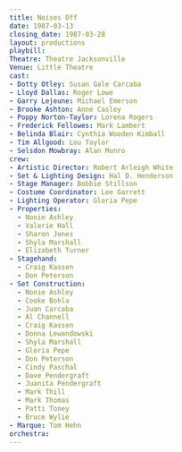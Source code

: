 ```yaml
---
title: Noises Off
date: 1987-03-13
closing_date: 1987-03-28
layout: productions
playbill:
Theatre: Theatre Jacksonville
Venue: Little Theatre
cast:
- Dotty Otley: Susan Gale Carcaba
- Lloyd Dallas: Roger Lowe
- Garry Lejeune: Michael Emerson
- Brooke Ashton: Anne Casley
- Poppy Norton-Taylor: Lorena Rogers
- Frederick Fellowes: Mark Lambert
- Belinda Blair: Cynthia Wooden Kimball
- Tim Allgood: Lou Taylor
- Selsdon Mowbray: Alan Munro
crew:
- Artistic Director: Robert Arleigh White
- Set & Lighting Design: Hal D. Henderson
- Stage Manager: Bobbie Stillson
- Costume Coordinator: Lee Garrett
- Lighting Operator: Gloria Pepe
- Properties:
  - Nonie Ashley
  - Valerie Hall
  - Sharon Jones
  - Shyla Marshall
  - Elizabeth Turner
- Stagehand:
  - Craig Kassen
  - Don Peterson
- Set Construction:
  - Nonie Ashley
  - Cooke Bohla
  - Juan Carcaba
  - Al Channell
  - Craig Kassen
  - Donna Lewandowski
  - Shyla Marshall
  - Gloria Pepe
  - Don Peterson
  - Cindy Paschal
  - Dave Pendergraft
  - Juanita Pendergraft
  - Mark Thill
  - Mark Thomas
  - Patti Toney
  - Bruce Wylie
- Marque: Tom Hehn
orchestra:
---
```


